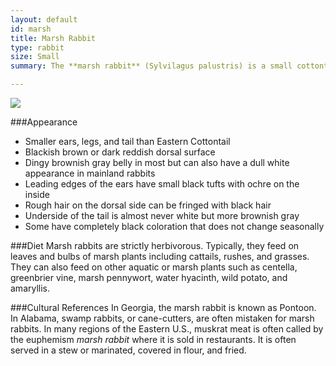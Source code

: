 ```yaml
---
layout: default
id: marsh
title: Marsh Rabbit
type: rabbit
size: Small
summary: The **marsh rabbit** (Sylvilagus palustris) is a small cottontail rabbit found in marshes and swamps of coastal regions of the Eastern and Southern United States. It is a strong swimmer and found only near regions of water. 

---
```


<img src="http://upload.wikimedia.org/wikipedia/commons/c/c2/Marsh_Rabbit.jpg" atl="Marsh Rabbit" class="unit-spacer unit-l-1-2">

###Appearance
- Smaller ears, legs, and tail than Eastern Cottontail
- Blackish brown or dark reddish dorsal surface
- Dingy brownish gray belly in most but can also have a dull white appearance in mainland rabbits
- Leading edges of the ears have small black tufts with ochre on the inside
- Rough hair on the dorsal side can be fringed with black hair
- Underside of the tail is almost never white but more brownish gray
- Some have completely black coloration that does not change seasonally

###Diet
Marsh rabbits are strictly herbivorous. Typically, they feed on leaves and bulbs of marsh plants including cattails, rushes, and grasses. They can also feed on other aquatic or marsh plants such as centella, greenbrier vine, marsh pennywort, water hyacinth, wild potato, and amaryllis.

###Cultural References
In Georgia, the marsh rabbit is known as Pontoon. In Alabama, swamp rabbits, or cane-cutters, are often mistaken for marsh rabbits. In many regions of the Eastern U.S., muskrat meat is often called by the euphemism *marsh rabbit* where it is sold in restaurants. It is often served in a stew or marinated, covered in flour, and fried.